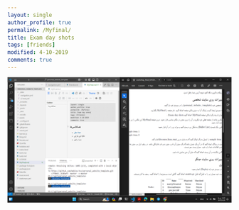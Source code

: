 ```yaml
---
layout: single
author_profile: true
permalink: /Myfinal/
title: Exam day shots
tags: [friends]
modified: 4-10-2019
comments: true
---
```

![myexmshots](/assets/images/scrnshot.png)
